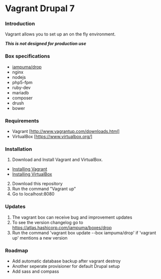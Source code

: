 # Vagrant Drupal 7

### Introduction
Vagrant allows you to set up an on the fly environment.

***This is not designed for production use***

### Box specifications

* [iampuma/drop](https://atlas.hashicorp.com/iampuma/boxes/drop)
* nginx
* nodejs
* php5-fpm
* ruby-dev
* mariadb
* composer
* drush
* bower

### Requirements
* Vagrant [http://www.vagrantup.com/downloads.html]
* VirtualBox [https://www.virtualbox.org/]

### Installation
1. Download and Install Vagrant and VirtualBox.
  * [Installing Vagrant](https://docs.vagrantup.com/v2/installation/)
  * [Installing VirtualBox](https://www.virtualbox.org/manual/ch02.html)
2. Download this repository
3. Run the command "Vagrant up"
4. Go to localhost:8080

### Updates
1. The vagrant box can receive bug and improvement updates
2. To see the version changelog go to https://atlas.hashicorp.com/iampuma/boxes/drop
3. Run the command 'vagrant box update --box iampuma/drop' if 'vagrant up' mentions a new version

### Roadmap

* Add automatic database backup after vagrant destroy
* Another seperate provisioner for default Drupal setup
* Add sass and compass
